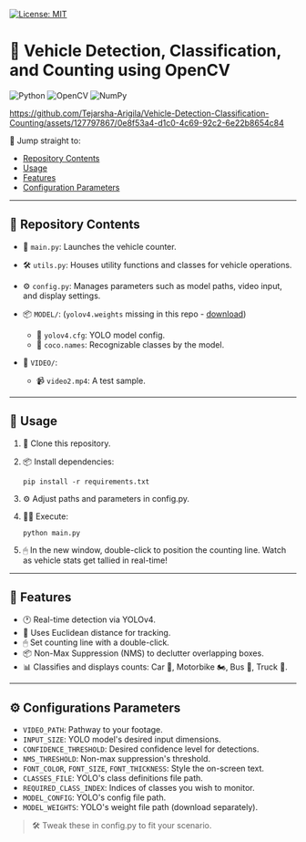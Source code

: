 [![License: MIT](https://img.shields.io/badge/License-MIT-yellow.svg)](https://opensource.org/licenses/MIT) 

# 🚗 Vehicle Detection, Classification, and Counting using OpenCV

![Python](https://img.shields.io/badge/python-3670A0?style=for-the-badge&logo=python&logoColor=ffdd54)
![OpenCV](https://img.shields.io/badge/opencv-%23white.svg?style=for-the-badge&logo=opencv&logoColor=white)
![NumPy](https://img.shields.io/badge/numpy-%23013243.svg?style=for-the-badge&logo=numpy&logoColor=white)


https://github.com/Tejarsha-Arigila/Vehicle-Detection-Classification-Counting/assets/127797867/0e8f53a4-d1c0-4c69-92c2-6e22b8654c84


📌 Jump straight to:
- [Repository Contents](#repository-contents)
- [Usage](#usage)
- [Features](#features)
- [Configuration Parameters](#configurations-parameters)

---

## 📁 Repository Contents

- 📜 `main.py`: Launches the vehicle counter.
- 🛠 `utils.py`: Houses utility functions and classes for vehicle operations.
- ⚙️ `config.py`: Manages parameters such as model paths, video input, and display settings.

- 📦 `MODEL/`: (`yolov4.weights` missing in this repo - [download](https://drive.google.com/file/d/1qTdvxKKP4K9u5GJrffufSx6cpR1AmLoz/view?usp=sharing))
  - 🧠 `yolov4.cfg`: YOLO model config.
  - 🔖 `coco.names`: Recognizable classes by the model.

- 🎥 `VIDEO/`:
  - 📹 `video2.mp4`: A test sample.

---

## 🚀 Usage

1. 🔗 Clone this repository.
2. 📦 Install dependencies:

   ```shell 
   pip install -r requirements.txt
   ```
   
3. ⚙️ Adjust paths and parameters in config.py.
4. 🏃‍♂️ Execute:
   ```shell
   python main.py
   ```
5. 🖱 In the new window, double-click to position the counting line. Watch as vehicle stats get tallied in real-time!

---

## 🌟 Features
- 🕐 Real-time detection via YOLOv4.
- 📏 Uses Euclidean distance for tracking.
- 🖱 Set counting line with a double-click.
- 📦 Non-Max Suppression (NMS) to declutter overlapping boxes.
- 📊 Classifies and displays counts: Car 🚗, Motorbike 🏍, Bus 🚌, Truck 🚛.

---

## ⚙️ Configurations Parameters
- `VIDEO_PATH`: Pathway to your footage.
- `INPUT_SIZE`: YOLO model's desired input dimensions.
- `CONFIDENCE_THRESHOLD`: Desired confidence level for detections.
- `NMS_THRESHOLD`: Non-max suppression's threshold.
- `FONT_COLOR`, `FONT_SIZE`, `FONT_THICKNESS`: Style the on-screen text.
- `CLASSES_FILE`: YOLO's class definitions file path.
- `REQUIRED_CLASS_INDEX`: Indices of classes you wish to monitor.
- `MODEL_CONFIG`: YOLO's config file path.
- `MODEL_WEIGHTS`: YOLO's weight file path (download separately).

> 🛠 Tweak these in config.py to fit your scenario.
